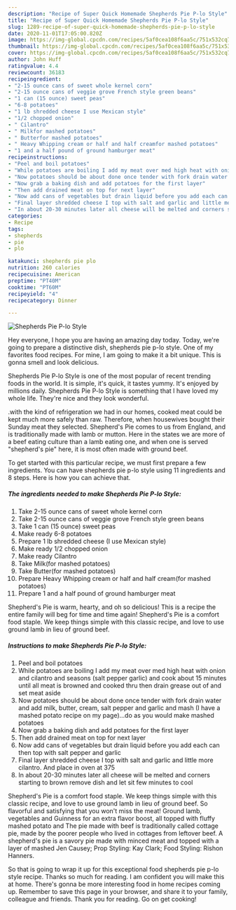 ```yaml
---
description: "Recipe of Super Quick Homemade Shepherds Pie P-lo Style"
title: "Recipe of Super Quick Homemade Shepherds Pie P-lo Style"
slug: 1289-recipe-of-super-quick-homemade-shepherds-pie-p-lo-style
date: 2020-11-01T17:05:00.820Z
image: https://img-global.cpcdn.com/recipes/5af0cea108f6aa5c/751x532cq70/shepherds-pie-p-lo-style-recipe-main-photo.jpg
thumbnail: https://img-global.cpcdn.com/recipes/5af0cea108f6aa5c/751x532cq70/shepherds-pie-p-lo-style-recipe-main-photo.jpg
cover: https://img-global.cpcdn.com/recipes/5af0cea108f6aa5c/751x532cq70/shepherds-pie-p-lo-style-recipe-main-photo.jpg
author: John Huff
ratingvalue: 4.4
reviewcount: 36183
recipeingredient:
- "2-15 ounce cans of sweet whole kernel corn"
- "2-15 ounce cans of veggie grove French style green beans"
- "1 can (15 ounce) sweet peas"
- "6-8 potatoes"
- "1 lb shredded cheese I use Mexican style"
- "1/2 chopped onion"
- " Cilantro"
- " Milkfor mashed potatoes"
- " Butterfor mashed potatoes"
- " Heavy Whipping cream or half and half creamfor mashed potatoes"
- "1 and a half pound of ground hamburger meat"
recipeinstructions:
- "Peel and boil potatoes"
- "While potatoes are boiling I add my meat over med high heat with onion and cilantro and seasons (salt pepper garlic) and cook about 15 minutes until all meat is browned and cooked thru then drain grease out of and set meat aside"
- "Now potatoes should be about done once tender with fork drain water and add milk, butter, cream, salt pepper and garlic and mash (I have a mashed potato recipe on my page)...do as you would make mashed potatoes"
- "Now grab a baking dish and add potatoes for the first layer"
- "Then add drained meat on top for next layer"
- "Now add cans of vegetables but drain liquid before you add each can then top with salt pepper and garlic"
- "Final layer shredded cheese I top with salt and garlic and little more cilantro. And place in oven at 375"
- "In about 20-30 minutes later all cheese will be melted and corners starting to brown remove dish and let sit few minutes to cool"
categories:
- Recipe
tags:
- shepherds
- pie
- plo

katakunci: shepherds pie plo 
nutrition: 260 calories
recipecuisine: American
preptime: "PT40M"
cooktime: "PT60M"
recipeyield: "4"
recipecategory: Dinner

---
```



![Shepherds Pie P-lo Style](https://img-global.cpcdn.com/recipes/5af0cea108f6aa5c/751x532cq70/shepherds-pie-p-lo-style-recipe-main-photo.jpg)

Hey everyone, I hope you are having an amazing day today. Today, we're going to prepare a distinctive dish, shepherds pie p-lo style. One of my favorites food recipes. For mine, I am going to make it a bit unique. This is gonna smell and look delicious.

Shepherds Pie P-lo Style is one of the most popular of recent trending foods in the world. It is simple, it's quick, it tastes yummy. It's enjoyed by millions daily. Shepherds Pie P-lo Style is something that I have loved my whole life. They're nice and they look wonderful.

.with the kind of refrigeration we had in our homes, cooked meat could be kept much more safely than raw. Therefore, when housewives bought their Sunday meat they selected. Shepherd&#39;s Pie comes to us from England, and is traditionally made with lamb or mutton. Here in the states we are more of a beef eating culture than a lamb eating one, and when one is served &#34;shepherd&#39;s pie&#34; here, it is most often made with ground beef.


To get started with this particular recipe, we must first prepare a few ingredients. You can have shepherds pie p-lo style using 11 ingredients and 8 steps. Here is how you can achieve that.

<!--inarticleads1-->

##### The ingredients needed to make Shepherds Pie P-lo Style:

1. Take 2-15 ounce cans of sweet whole kernel corn
1. Take 2-15 ounce cans of veggie grove French style green beans
1. Take 1 can (15 ounce) sweet peas
1. Make ready 6-8 potatoes
1. Prepare 1 lb shredded cheese (I use Mexican style)
1. Make ready 1/2 chopped onion
1. Make ready  Cilantro
1. Take  Milk(for mashed potatoes)
1. Take  Butter(for mashed potatoes)
1. Prepare  Heavy Whipping cream or half and half cream(for mashed potatoes)
1. Prepare 1 and a half pound of ground hamburger meat


Shepherd&#39;s Pie is warm, hearty, and oh so delicious! This is a recipe the entire family will beg for time and time again! Shepherd&#39;s Pie is a comfort food staple. We keep things simple with this classic recipe, and love to use ground lamb in lieu of ground beef. 

<!--inarticleads2-->

##### Instructions to make Shepherds Pie P-lo Style:

1. Peel and boil potatoes
1. While potatoes are boiling I add my meat over med high heat with onion and cilantro and seasons (salt pepper garlic) and cook about 15 minutes until all meat is browned and cooked thru then drain grease out of and set meat aside
1. Now potatoes should be about done once tender with fork drain water and add milk, butter, cream, salt pepper and garlic and mash (I have a mashed potato recipe on my page)...do as you would make mashed potatoes
1. Now grab a baking dish and add potatoes for the first layer
1. Then add drained meat on top for next layer
1. Now add cans of vegetables but drain liquid before you add each can then top with salt pepper and garlic
1. Final layer shredded cheese I top with salt and garlic and little more cilantro. And place in oven at 375
1. In about 20-30 minutes later all cheese will be melted and corners starting to brown remove dish and let sit few minutes to cool


Shepherd&#39;s Pie is a comfort food staple. We keep things simple with this classic recipe, and love to use ground lamb in lieu of ground beef. So flavorful and satisfying that you won&#39;t miss the meat! Ground lamb, vegetables and Guinness for an extra flavor boost, all topped with fluffy mashed potato and The pie made with beef is traditionally called cottage pie, made by the poorer people who lived in cottages from leftover beef. A shepherd&#39;s pie is a savory pie made with minced meat and topped with a layer of mashed Jen Causey; Prop Styling: Kay Clark; Food Styling: Rishon Hanners. 

So that is going to wrap it up for this exceptional food shepherds pie p-lo style recipe. Thanks so much for reading. I am confident you will make this at home. There's gonna be more interesting food in home recipes coming up. Remember to save this page in your browser, and share it to your family, colleague and friends. Thank you for reading. Go on get cooking!
